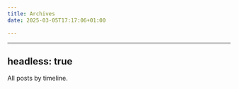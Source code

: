 ```yaml
---
title: Archives
date: 2025-03-05T17:17:06+01:00

---
```

---
headless: true
---

All posts by timeline. 